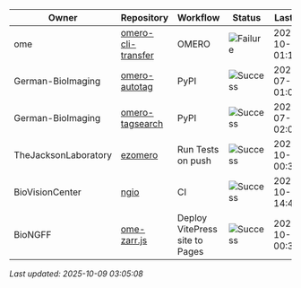 | Owner | Repository | Workflow | Status | Last Run | URL |
| ----- | ---------- | -------- | ------ | -------- | --- |
| ome | [omero-cli-transfer](https://github.com/ome/omero-cli-transfer) | OMERO | ![Failure](https://img.shields.io/badge/Failure-red) | 2025-10-09 01:14:31 | [18362483674](https://github.com/ome/omero-cli-transfer/actions/runs/18362483674) |
| German-BioImaging | [omero-autotag](https://github.com/German-BioImaging/omero-autotag) | PyPI | ![Success](https://img.shields.io/badge/Success-brightgreen) | 2025-07-07 01:09:29 | [16105269976](https://github.com/German-BioImaging/omero-autotag/actions/runs/16105269976) |
| German-BioImaging | [omero-tagsearch](https://github.com/German-BioImaging/omero-tagsearch) | PyPI | ![Success](https://img.shields.io/badge/Success-brightgreen) | 2025-07-07 02:03:39 | [16105889204](https://github.com/German-BioImaging/omero-tagsearch/actions/runs/16105889204) |
| TheJacksonLaboratory | [ezomero](https://github.com/TheJacksonLaboratory/ezomero) | Run Tests on push | ![Success](https://img.shields.io/badge/Success-brightgreen) | 2025-10-05 00:33:57 | [18251528388](https://github.com/TheJacksonLaboratory/ezomero/actions/runs/18251528388) |
| BioVisionCenter | [ngio](https://github.com/BioVisionCenter/ngio) | CI | ![Success](https://img.shields.io/badge/Success-brightgreen) | 2025-10-06 14:45:56 | [18284783730](https://github.com/BioVisionCenter/ngio/actions/runs/18284783730) |
| BioNGFF | [ome-zarr.js](https://github.com/BioNGFF/ome-zarr.js) | Deploy VitePress site to Pages | ![Success](https://img.shields.io/badge/Success-brightgreen) | 2025-10-09 00:37:20 | [18361894984](https://github.com/BioNGFF/ome-zarr.js/actions/runs/18361894984) |


*Last updated: 2025-10-09 03:05:08*
